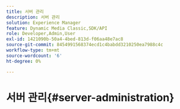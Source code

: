 ```yaml
---
title: 서버 관리
description: 서버 관리
solution: Experience Manager
feature: Dynamic Media Classic,SDK/API
role: Developer,Admin,User
exl-id: 1421090b-50a4-4bed-813d-f06aa48e7ac8
source-git-commit: 8454991568374ecd1c4babdd3210250ea7988c4c
workflow-type: tm+mt
source-wordcount: '6'
ht-degree: 0%

---
```


# 서버 관리{#server-administration}
